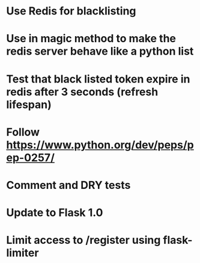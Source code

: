 # Use Redis for blacklisting
# Use __in__ magic method to make the redis server behave like a python list
# Test that black listed token expire in redis after 3 seconds (refresh lifespan)
# Follow https://www.python.org/dev/peps/pep-0257/
# Comment and DRY tests
# Update to Flask 1.0
# Limit access to /register using flask-limiter
